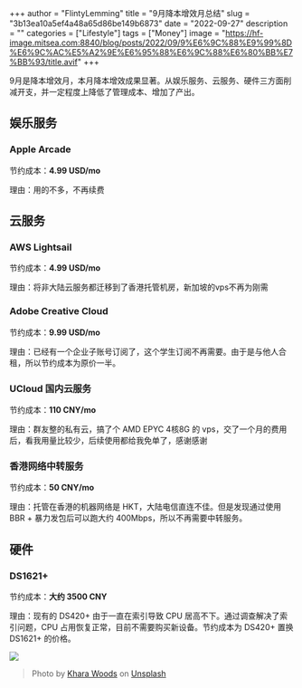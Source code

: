 +++
author = "FlintyLemming"
title = "9月降本增效月总结"
slug = "3b13ea10a5ef4a48a65d86be149b6873"
date = "2022-09-27"
description = ""
categories = ["Lifestyle"]
tags = ["Money"]
image = "https://hf-image.mitsea.com:8840/blog/posts/2022/09/9%E6%9C%88%E9%99%8D%E6%9C%AC%E5%A2%9E%E6%95%88%E6%9C%88%E6%80%BB%E7%BB%93/title.avif"
+++

9月是降本增效月，本月降本增效成果显著。从娱乐服务、云服务、硬件三方面削减开支，并一定程度上降低了管理成本、增加了产出。

## 娱乐服务

### Apple Arcade

节约成本：**4.99 USD/mo**

理由：用的不多，不再续费

## 云服务

### AWS Lightsail

节约成本：**4.99 USD/mo**

理由：将非大陆云服务都迁移到了香港托管机房，新加坡的vps不再为刚需

### Adobe Creative Cloud

节约成本：**9.99 USD/mo**

理由：已经有一个企业子账号订阅了，这个学生订阅不再需要。由于是与他人合租，所以节约成本为原价一半。

### UCloud 国内云服务

节约成本：**110 CNY/mo**

理由：群友整的私有云，搞了个 AMD EPYC 4核8G 的 vps，交了一个月的费用后，看我用量比较少，后续使用都给我免单了，感谢感谢

### 香港网络中转服务

节约成本：**50 CNY/mo**

理由：托管在香港的机器网络是 HKT，大陆电信直连不佳。但是发现通过使用 BBR + 暴力发包后可以跑大约 400Mbps，所以不再需要中转服务。

## 硬件

### DS1621+

节约成本：**大约 3500 CNY**

理由：现有的 DS420+ 由于一直在索引导致 CPU 居高不下。通过调查解决了索引问题，CPU 占用恢复正常，目前不需要购买新设备。节约成本为 DS420+ 置换 DS1621+ 的价格。

![](https://hf-image.mitsea.com:8840/blog/posts/2022/09/9%E6%9C%88%E9%99%8D%E6%9C%AC%E5%A2%9E%E6%95%88%E6%9C%88%E6%80%BB%E7%BB%93/1.avif)

> Photo by [Khara Woods](https://unsplash.com/@kharaoke?utm_source=unsplash&utm_medium=referral&utm_content=creditCopyText) on [Unsplash](https://unsplash.com/s/photos/down?utm_source=unsplash&utm_medium=referral&utm_content=creditCopyText)
>